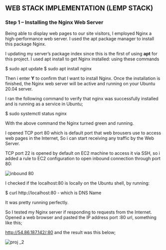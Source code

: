 ## WEB STACK IMPLEMENTATION (LEMP STACK)

### Step 1 – Installing the Nginx Web Server

Being able to display web pages to our site visitors, I employed Nginx a high-performance web server. I used the apt package manager to install this package Nginx.

I updating my server’s package index since this is the first of using **apt** for this project. I used apt install to get Nginx installed: using these commands

$ sudo apt update
$ sudo apt install nginx

Then i enter **Y** to confirm that I want to install Nginx. Once the installation is finished, the Nginx web server will be active and running on your Ubuntu 20.04 server.

I ran the following command to verify that nginx was successfully installed and is running as a service in Ubuntu;

$ sudo systemctl status nginx

With the above command the Nginx turned green and running.

I opened TCP port 80 which is default port that web brousers use to access web pages in the Internet, So i can start receiving any traffic by the Web Server.

TCP port 22 is opened by default on EC2 machine to access it via SSH, so i added a rule to EC2 configuration to open inbound connection through port 80:

![inbound 80](https://user-images.githubusercontent.com/85954096/123864845-d3accd00-d8f0-11eb-8e8a-2ae3d90b9698.jpg)

I checked if the localhost:80 is locally on the Ubuntu shell, by running:

$ curl http://localhost:80 - which is DNS Name

It was pretty running perfectly.

So I tested my Nginx server if responding to requests from the Internet. Opened a web browser and pasted the IP address port :80 url, something like this;

http://54.86.187.142/:80 and the result was this below;

![proj _2](https://user-images.githubusercontent.com/85954096/123867498-0e643480-d8f4-11eb-8649-5ec6ee154ba3.jpg)

